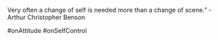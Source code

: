 Very often a change of self is needed more than a change of scene.” - Arthur Christopher Benson 

#onAttitude #onSelfControl